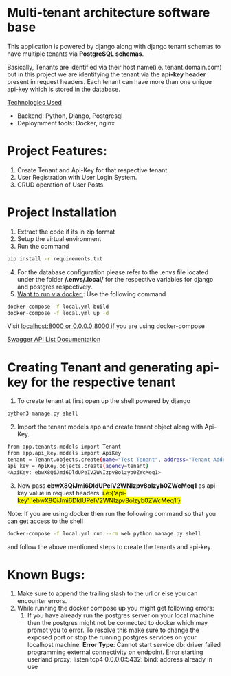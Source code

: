 # Multi-tenant architecture software base

This application is powered by django along with django tenant schemas to have multiple tenants via **PostgreSQL schemas**.

Basically, Tenants are identified via their host name(i.e. tenant.domain.com) but in this project we are identifying the tenant via the **api-key header** present in request headers. Each tenant can have more than one unique api-key which is stored in the database.

<u>Technologies Used</u>

- Backend: Python, Django, Postgresql
- Deploymment tools: Docker, nginx

# Project Features:

1. Create Tenant and Api-Key for that respective tenant.
2. User Registration with User Login System.
3. CRUD operation of User Posts.

# Project Installation

1. Extract the code if its in zip format
2. Setup the virtual environment
3. Run the command

```bash
pip install -r requirements.txt
```

4. For the database configuration please refer to the .envs file located under the folder **/.envs/.local/** for the respective variables for django and postgres respectively.
5. <u> Want to run via docker </u>: Use the following command

```bash
docker-compose -f local.yml build
docker-compose -f local.yml up -d
```

Visit <u> localhost:8000 or 0.0.0.0:8000 </u> if you are using docker-compose

[Swagger API List Documentation](http://13.126.34.63:1337/swagger/)

# Creating Tenant and generating api-key for the respective tenant

1. To create tenant at first open up the shell powered by django

```bash
python3 manage.py shell
```

2. Import the tenant models app and create tenant object along with Api-Key.

```bash
from app.tenants.models import Tenant
from app.api_key.models import ApiKey
tenant = Tenant.objects.create(name="Test Tenant", address="Tenant Address", schema_name="test_tenant")
api_key = ApiKey.objects.create(agency=tenant)
<ApiKey: ebwX8QiJmi6DldUPeIV2WNIzpv8olzyb0ZWcMeq1>
```

3. Now pass **ebwX8QiJmi6DldUPeIV2WNIzpv8olzyb0ZWcMeq1** as api-key value in request headers. <mark> i.e:{'api-key':'ebwX8QiJmi6DldUPeIV2WNIzpv8olzyb0ZWcMeq1'} </mark>

Note: If you are using docker then run the following command so that you can get access to the shell

```bash
docker-compose -f local.yml run --rm web python manage.py shell
```

and follow the above mentioned steps to create the tenants and api-key.

# Known Bugs:

1. Make sure to append the trailing slash to the url or else you can encounter errors.
2. While running the docker compose up you might get following errors:
   1. If you have already run the postgres server on your local machine then the postgres might not be connected to docker which may prompt you to error.
      To resolve this make sure to change the exposed port or stop the running postgres services on your localhost machine.
      **Error Type**:
      Cannot start service db: driver failed programming external connectivity on endpoint. Error starting userland proxy: listen tcp4 0.0.0.0:5432: bind: address already in use
